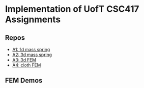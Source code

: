 # Implementation of UofT CSC417 Assignments

## Repos

- [A1: 1d mass spring](https://github.com/H-YWu/CSC2549-a1-mass-spring-1d)
- [A2: 3d mass spring](https://github.com/H-YWu/CSC417-a2-mass-spring-3d)
- [A3: 3d FEM](https://github.com/H-YWu/CSC417-a3-finite-elements-3d)
- [A4: cloth FEM](https://github.com/H-YWu/CSC417-a4-cloth-simulation)

## FEM Demos

